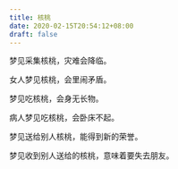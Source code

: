 ```yaml
---
title: 核桃
date: 2020-02-15T20:54:12+08:00
draft: false
---
```


梦见采集核桃，灾难会降临。

女人梦见核桃，会里闹矛盾。

梦见吃核桃，会身无长物。

病人梦见吃核桃，会卧床不起。

梦见送给别人核桃，能得到新的荣誉。

梦见收到别人送给的核桃，意味着要失去朋友。